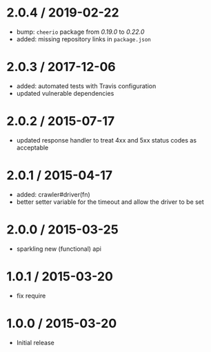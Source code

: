 2.0.4 / 2019-02-22
==================

  - bump: `cheerio` package from *0.19.0* to *0.22.0*
  - added: missing repository links in `package.json`

2.0.3 / 2017-12-06
==================

  - added: automated tests with Travis configuration
  - updated vulnerable dependencies

2.0.2 / 2015-07-17
==================

  - updated response handler to treat 4xx and 5xx status codes as acceptable

2.0.1 / 2015-04-17
==================

  * added: crawler#driver(fn)
  * better setter variable for the timeout and allow the driver to be set

2.0.0 / 2015-03-25
==================

  * sparkling new (functional) api

1.0.1 / 2015-03-20
==================

  * fix require

1.0.0 / 2015-03-20
==================

  * Initial release
